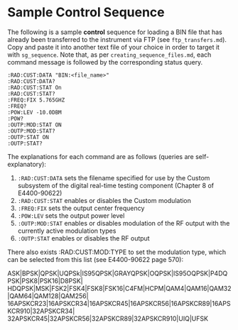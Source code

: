 # Sample Control Sequence

The following is a sample **control** sequence for loading a BIN file that has
already been transferred to the instrument via FTP (see ```ftp_transfers.md```).
Copy and paste it into another text file of your choice in order to target it
with ```sg_sequence```. Note that, as per ```creating_sequence_files.md```,
each command message is followed by the corresponding status query.

```
:RAD:CUST:DATA "BIN:<file_name>"
:RAD:CUST:DATA?
:RAD:CUST:STAT On
:RAD:CUST:STAT?
:FREQ:FIX 5.765GHZ
:FREQ?
:POW:LEV -10.0DBM
:POW?
:OUTP:MOD:STAT ON
:OUTP:MOD:STAT?
:OUTP:STAT ON
:OUTP:STAT?
```

The explanations for each command are as follows (queries are self-explanatory):

1. ```:RAD:CUST:DATA``` sets the filename specified for use by the Custom
subsystem of the digital real-time testing component (Chapter 8 of E4400-90622)
2. ```:RAD:CUST:STAT``` enables or disables the Custom modulation
3. ```:FREQ:FIX``` sets the output center frequency
4. ```:POW:LEV``` sets the output power level
5. ```:OUTP:MOD:STAT``` enables or disables modulation of the RF output with the
currently active modulation types
6. ```:OUTP:STAT``` enables or disables the RF output

There also exists :RAD:CUST:MOD:TYPE to set the modulation type, which can be
selected from this list (see E4400-90622 page 570):

ASK|BPSK|QPSK|UQPSk|IS95QPSK|GRAYQPSK|OQPSK|IS95OQPSK|P4DQPSK|PSK8|PSK16|D8PSK|
HDQPSK|MSK|FSK2|FSK4|FSK8|FSK16|C4FM|HCPM|QAM4|QAM16|QAM32|QAM64|QAM128|QAM256|
16APSKCR23|16APSKCR34|16APSKCR45|16APSKCR56|16APSKCR89|16APSKCR910|32APSKCR34|
32APSKCR45|32APSKCR56|32APSKCR89|32APSKCR910|UIQ|UFSK
